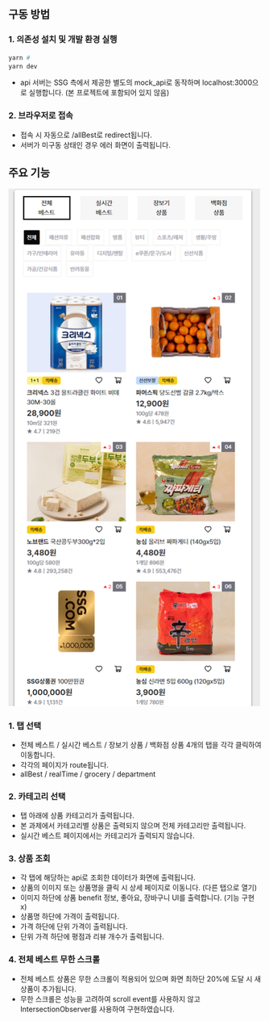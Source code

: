 ## 구동 방법

### 1. 의존성 설치 및 개발 환경 실행

```bash
yarn #
yarn dev
```

- api 서버는 SSG 측에서 제공한 별도의 mock_api로 동작하며 localhost:3000으로 실행합니다. (본 프로젝트에 포함되어 있지 않음)

### 2. 브라우저로 접속

- 접속 시 자동으로 /allBest로 redirect됩니다.
- 서버가 미구동 상태인 경우 에러 화면이 출력됩니다.

## 주요 기능

<img src="./public/ssg_final.png" alt="최종 결과물" width="500" />

### 1. 탭 선택

- 전체 베스트 / 실시간 베스트 / 장보기 상품 / 백화점 상품 4개의 탭을 각각 클릭하여 이동합니다.
- 각각의 페이지가 route됩니다.
- allBest / realTime / grocery / department

### 2. 카테고리 선택

- 탭 아래에 상품 카테고리가 출력됩니다.
- 본 과제에서 카테고리별 상품은 출력되지 않으며 전체 카테고리만 출력됩니다.
- 실시간 베스트 페이지에서는 카테고리가 출력되지 않습니다.

### 3. 상품 조회

- 각 탭에 해당하는 api로 조회한 데이터가 화면에 출력됩니다.
- 상품의 이미지 또는 상품명을 클릭 시 상세 페이지로 이동니다. (다른 탭으로 열기)
- 이미지 하단에 상품 benefit 정보, 좋아요, 장바구니 UI를 출력합니다. (기능 구현 x)
- 상품명 하단에 가격이 출력됩니다.
- 가격 하단에 단위 가격이 출력됩니다.
- 단위 가격 하단에 평점과 리뷰 개수가 출력됩니다.

### 4. 전체 베스트 무한 스크롤

- 전체 베스트 상품은 무한 스크롤이 적용되어 있으며 화면 최하단 20%에 도달 시 새 상품이 추가됩니다.
- 무한 스크롤은 성능을 고려하여 scroll event를 사용하지 않고 IntersectionObserver를 사용하여 구현하였습니다.
